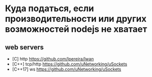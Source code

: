 # Куда податься, если производительности или других возможностей nodejs не хватает
## web servers
  * [C] http https://github.com/lpereira/lwan
  * [C++] tcp/http https://github.com/uNetworking/uSockets
  * [C++17] ws https://github.com/uNetworking/uSockets
